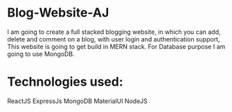 # Blog-Website-AJ
I am going to create a full stacked blogging website, in which you can add, delete and comment on a blog, with user login and authentication support,  This website is going to get build in MERN stack. For Database purpose I am going to use MongoDB.

# Technologies used:
ReactJS
ExpressJs
MongoDB
MaterialUI
NodeJS
